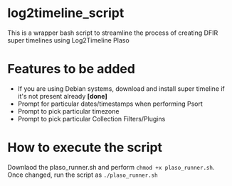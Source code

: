 # log2timeline_script
This is a wrapper bash script to streamline the process of creating DFIR super timelines using Log2Timeline Plaso

# Features to be added
* If you are using Debian systems, download and install super timeline if it's not present already **[done]**
* Prompt for particular dates/timestamps when performing Psort
* Prompt to pick particular timezone
* Prompt to pick particular Collection Filters/Plugins

# How to execute the script
Downlaod the plaso_runner.sh and perform `chmod +x plaso_runner.sh`. Once changed, run the script as `./plaso_runner.sh`

